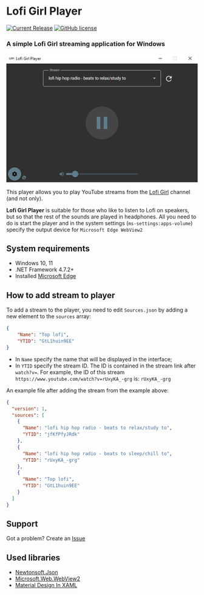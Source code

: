# Lofi Girl Player
[![Current Release](https://img.shields.io/github/release/FAR747/LofiGirlPlayer.svg)](https://github.com/FAR747/LofiGirlPlayer/releases) [![GitHub license](https://img.shields.io/github/license/FAR747/LofiGirlPlayer)](https://github.com/FAR747/LofiGirlPlayer/blob/main/LICENSE)

### A simple Lofi Girl streaming application for Windows
![Screen](https://github.com/FAR747/LofiGirlPlayer/raw/main/DOCS/Screen_1.png)  

This player allows you to play YouTube streams from the [Lofi Girl](https://www.youtube.com/channel/UCSJ4gkVC6NrvII8umztf0Ow) channel (and not only).

**Lofi Girl Player** is suitable for those who like to listen to Lofi on speakers, but so that the rest of the sounds are played in headphones. All you need to do is start the player and in the system settings (`ms-settings:apps-volume`) specify the output device for `Microsoft Edge WebView2`

## System requirements
 - Windows 10, 11
 - .NET Framework 4.7.2+
 - Installed [Microsoft Edge](https://www.microsoft.com/edge)

## How to add stream to player
To add a stream to the player, you need to edit `Sources.json` by adding a new element to the `sources` array:  
```json
{
    "Name": "Top lofi",
    "YTID": "GtL1huin9EE"
}
```
- In `Name` specify the name that will be displayed in the interface;
- In `YTID` specify the stream ID. The ID is contained in the stream link after `watch?v=`. For example, the ID of this stream `https://www.youtube.com/watch?v=rUxyKA_-grg` is: `rUxyKA_-grg`  

An example file after adding the stream from the example above:
```json
{
  "version": 1,
  "sources": [
    {
      "Name": "lofi hip hop radio - beats to relax/study to",
      "YTID": "jfKfPfyJRdk"
    },
    {
      "Name": "lofi hip hop radio - beats to sleep/chill to",
      "YTID": "rUxyKA_-grg"
    },
	{
      "Name": "Top lofi",
      "YTID": "GtL1huin9EE"
	}
  ]
}
```

## Support
Got a problem? Create an [Issue](https://github.com/FAR747/LofiGirlPlayer/issues/new)

## Used libraries
 - [Newtonsoft.Json](https://www.newtonsoft.com/json)
 - [Microsoft.Web.WebView2](https://www.nuget.org/packages/Microsoft.Web.WebView2)
 - [Material Design In XAML](https://github.com/MaterialDesignInXAML/MaterialDesignInXamlToolkit)